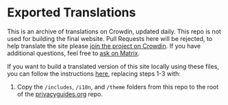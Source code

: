 # Exported Translations

This is an archive of translations on Crowdin, updated daily. This repo is not used for building the final website. Pull Requests here will be rejected, to help translate the site please [join the project on Crowdin](https://crowdin.com/project/privacyguides). If you have additional questions, feel free to [ask on Matrix](https://matrix.to/#/#pg-i18n:aragon.sh).

If you want to build a translated version of this site locally using these files, you can follow the instructions [here](https://github.com/privacyguides/privacyguides.org/blob/main/README.md#local-translated-site-builds), replacing steps 1-3 with:

1. Copy the `/includes`, `/i18n`, and `/theme` folders from this repo to the root of the [privacyguides.org](https://github.com/privacyguides/privacyguides.org) repo.
